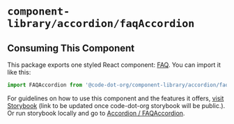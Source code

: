 # `component-library/accordion/faqAccordion`

## Consuming This Component

This package exports one styled React component: [FAQ](FAQAccordion.tsx).
You can import it like this:

```javascript
import FAQAccordion from '@code-dot-org/component-library/accordion/faqAccordion';
```

For guidelines on how to use this component and the features it
offers, [visit Storybook](https://code-dot-org.github.io/code-dot-org/component-library-storybook)
(link to be updated once code-dot-org storybook will be public.).
Or run storybook locally and go
to [Accordion / FAQAccordion](http://localhost:6006/?path=/docs/designsystem-accordion-faq-accordion).
